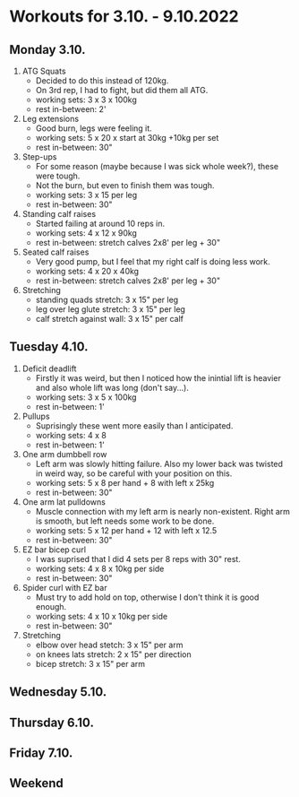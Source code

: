 # Workouts for 3.10. - 9.10.2022

## Monday 3.10.

1. ATG Squats
   - Decided to do this instead of 120kg.
   - On 3rd rep, I had to fight, but did them all ATG.
   - working sets: 3 x 3 x 100kg
   - rest in-between: 2'
2. Leg extensions
   - Good burn, legs were feeling it.
   - working sets: 5 x 20 x start at 30kg +10kg per set
   - rest in-between: 30"
3. Step-ups
   - For some reason (maybe because I was sick whole week?), these were tough.
   - Not the burn, but even to finish them was tough.
   - working sets: 3 x 15 per leg
   - rest in-between: 30"
4. Standing calf raises
   - Started failing at around 10 reps in.
   - working sets: 4 x 12 x 90kg
   - rest in-between: stretch calves 2x8' per leg + 30"
5. Seated calf raises
   - Very good pump, but I feel that my right calf is doing less work.
   - working sets: 4 x 20 x 40kg
   - rest in-between: stretch calves 2x8' per leg + 30"
6. Stretching
   - standing quads stretch: 3 x 15" per leg
   - leg over leg glute stretch: 3 x 15" per leg
   - calf stretch against wall: 3 x 15" per calf

## Tuesday 4.10.

1. Deficit deadlift
   - Firstly it was weird, but then I noticed how the inintial lift is heavier and also whole lift was long (don't say...).
   - working sets: 3 x 5 x 100kg
   - rest in-between: 1'
2. Pullups
   - Suprisingly these went more easily than I anticipated.
   - working sets: 4 x 8
   - rest in-between: 1'
3. One arm dumbbell row
   - Left arm was slowly hitting failure. Also my lower back was twisted in weird way, so be careful with your position on this.
   - working sets: 5 x 8 per hand + 8 with left x 25kg
   - rest in-between: 30"
4. One arm lat pulldowns
   - Muscle connection with my left arm is nearly non-existent. Right arm is smooth, but left needs some work to be done.
   - working sets: 5 x 12 per hand + 12 with left x 12.5
   - rest in-between: 30"
5. EZ bar bicep curl
   - I was suprised that I did 4 sets per 8 reps with 30" rest.
   - working sets: 4 x 8 x 10kg per side
   - rest in-between: 30"
6. Spider curl with EZ bar
   - Must try to add hold on top, otherwise I don't think it is good enough.
   - working sets: 4 x 10 x 10kg per side
   - rest in-between: 30"
7. Stretching
   - elbow over head stetch: 3 x 15" per arm
   - on knees lats stretch: 2 x 15" per direction
   - bicep stretch: 3 x 15" per arm

## Wednesday 5.10.

## Thursday 6.10.

## Friday 7.10.

## Weekend
